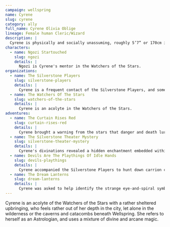 ```yaml
---
campaign: wellspring
name: Cyrene
slug: cyrene
category: ally
full_name: Cyrene Olivia Oblige
lineage: Female human Cleric/Wizard
description: |
  Cyrene is physically and socially unassuming, roughly 5’7” or 170cm in height, with the soft build of a scholar, grey eyes, and striking silver hair despite her youth. She typically wears an unadorned grey cloak over a scholar’s garb, and carries a staff of dark wood that is inlaid with silver constellations.
characters:
  - name: Ngozi Startouched
    slug: ngozi
    details: |
      Ngozi is Cyrene's mentor in the Watchers of the Stars.
organizations:
  - name: The Silverstone Players
    slug: silverstone-players
    details: |
      Cyrene is a frequent contact of the Silverstone Players, and sometimes longs to join them on their adventures.
  - name: The Watchers Of The Stars
    slug: watchers-of-the-stars
    details: |
      Cyrene is an acolyte in the Watchers of the Stars.
adventures:
  - name: The Curtain Rises Red
    slug: curtain-rises-red
    details: |
      Cyrene brought a warning from the stars that danger and death lurked within the theater.
  - name: The Silverstone Theater Mystery
    slug: silverstone-theater-mystery
    details: |
      Cyrene's divinations revealed a hidden enchantment embedded within the theater’s walls. She also cast auguries to help guide the party on who to trust.
  - name: Devils Are The Playthings Of Idle Hands
    slug: devils-playthings
    details: |
      Cyrene accompanied the Silverstone Players to hunt down carrion crawlers beneath the market.
  - name: The Dream Lanterns
    slug: dream-lanterns
    details: |
      Cyrene was asked to help identify the strange eye-and-spiral symbol.
---
```


Cyrene is an acolyte of the Watchers of the Stars with a rather sheltered upbringing, who feels rather out of her depth in the city, let alone in the wilderness or the caverns and catacombs beneath Wellspring. She refers to herself as an Astrologian, and uses a mixture of divine and arcane magic.
